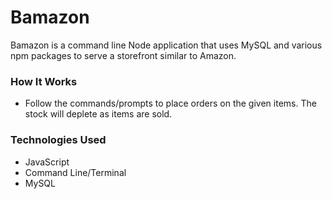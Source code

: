 # Bamazon

Bamazon is a command line Node application that uses MySQL and various npm packages to serve a storefront similar to Amazon.

### How It Works
* Follow the commands/prompts to place orders on the given items. The stock will deplete as items are sold.

### Technologies Used
* JavaScript
* Command Line/Terminal
* MySQL
